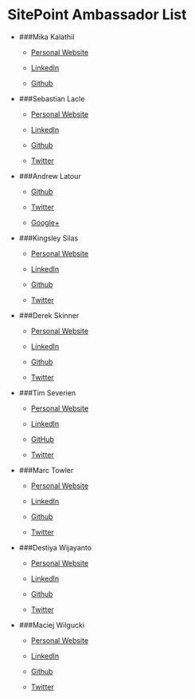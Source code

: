 # SitePoint Ambassador List

* ###Mika Kalathil
  * [Personal Website](mikakalathil.ca)

  * [LinkedIn](https://www.linkedin.com/in/mikakalathil)

  * [Github](github.com/mikaak)

* ###Sebastian Lacle
  * [Personal Website](http://www.slacle.com/)

  * [LinkedIn](https://www.linkedin.com/in/slacle)

  * [Github](https://github.com/slacle)

  * [Twitter](https://twitter.com/_slacle)

* ###Andrew Latour
  * [Github](https://github.com/ajlatour)

  * [Twitter](https://twitter.com/ajlatour)
  
  * [Google+](https://plus.google.com/u/0/+AndrewLatour1990/about)
  
* ###Kingsley Silas
  * [Personal Website](http://kingsleysilas.wordpress.com)

  * [LinkedIn](https://www.linkedin.com/in/kinsomicrote)

  * [Github](https://github.com/kinsomicrote)

  * [Twitter](https://twitter.com/kingsley_silas)
  
* ###Derek Skinner
  * [Personal Website](https://derekskinner.tv)

  * [LinkedIn](https://www.linkedin.com/in/derekts)

  * [Github](https://github.com/derek-skinner)

  * [Twitter](https://twitter.com/derektskinner)
  
* ###Tim Severien
  * [Personal Website](https://timseverien.com)

  * [LinkedIn](https://www.linkedin.com/in/timseverien)
  
  * [GitHub](https://github.com/timseverien)
  
  * [Twitter](https://twitter.com/TimSeverien)
	
* ###Marc Towler
  * [Personal Website](http://marctowler.co.uk)

  * [LinkedIn](https://uk.linkedin.com/pub/marc-towler/35/bb9/1a3)

  * [Github](https://github.com/MarcTowler)

  * [Twitter](https://twitter.com/marctowler)

* ###Destiya Wijayanto
  * [Personal Website](http://destiyadian.com)
  
  * [LinkedIn](https://id.linkedin.com/pub/destiya-wijayanto/19/668/48a)

  * [Github](https://github.com/eantz)
  
  * [Twitter](https://twitter.com/eantz)
  
* ###Maciej Wilgucki
  * [Personal Website](http://blog.wilgucki.pl)

  * [LinkedIn](https://www.linkedin.com/in/maciejwilgucki)

  * [Github](https://github.com/wilgucki)

  * [Twitter](https://twitter.com/wilgucki)


